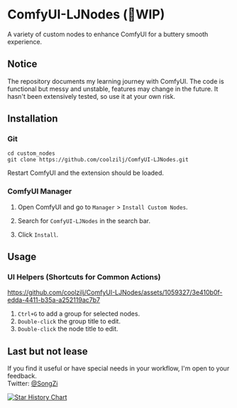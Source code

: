 # ComfyUI-LJNodes (🚧WIP)

A variety of custom nodes to enhance ComfyUI for a buttery smooth experience.

## Notice

The repository documents my learning journey with ComfyUI. The code is functional but messy and unstable, features may change in the future.  It hasn't been extensively tested, so use it at your own risk.

## Installation

### Git

  ```
  cd custom_nodes
  git clone https://github.com/coolzilj/ComfyUI-LJNodes.git
  ```

Restart ComfyUI and the extension should be loaded.

### ComfyUI Manager

1. Open ComfyUI and go to `Manager` > `Install Custom Nodes`.

2. Search for `ComfyUI-LJNodes` in the search bar.

3. Click `Install`.

## Usage

### UI Helpers (Shortcuts for Common Actions)


https://github.com/coolzilj/ComfyUI-LJNodes/assets/1059327/3e410b0f-edda-4411-b35a-a252119ac7b7


1. `Ctrl+G` to add a group for selected nodes.
2. `Double-click` the group title to edit.
3. `Double-click` the node title to edit.

## Last but not lease
If you find it useful or have special needs in your workflow, I'm open to your feedback.  
Twitter: [@SongZi](https://x.com/Songzi39590361)

[![Star History Chart](https://api.star-history.com/svg?repos=coolzilj/ComfyUI-LJNodes&type=Date)](https://star-history.com/#coolzilj/ComfyUI-LJNodes&Date)
